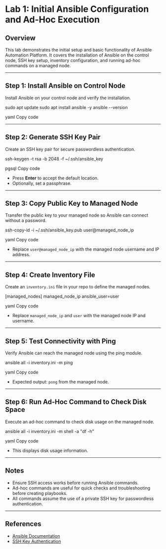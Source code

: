 
# Lab 1: Initial Ansible Configuration and Ad-Hoc Execution

## Overview
This lab demonstrates the initial setup and basic functionality of Ansible Automation Platform. It covers the installation of Ansible on the control node, SSH key setup, inventory configuration, and running ad-hoc commands on a managed node.

---

## Step 1: Install Ansible on Control Node
Install Ansible on your control node and verify the installation.

sudo apt update
sudo apt install ansible -y
ansible --version

yaml
Copy code

---

## Step 2: Generate SSH Key Pair
Create an SSH key pair for secure passwordless authentication.

ssh-keygen -t rsa -b 2048 -f ~/.ssh/ansible_key

pgsql
Copy code

- Press **Enter** to accept the default location.  
- Optionally, set a passphrase.

---

## Step 3: Copy Public Key to Managed Node
Transfer the public key to your managed node so Ansible can connect without a password.

ssh-copy-id -i ~/.ssh/ansible_key.pub user@managed_node_ip

yaml
Copy code

- Replace `user@managed_node_ip` with the managed node username and IP address.

---

## Step 4: Create Inventory File
Create an `inventory.ini` file in your repo to define the managed nodes.

[managed_nodes]
managed_node_ip ansible_user=user 

yaml
Copy code

- Replace `managed_node_ip` and `user` with the managed node IP and username.

---

## Step 5: Test Connectivity with Ping
Verify Ansible can reach the managed node using the ping module.

ansible all -i inventory.ini -m ping

yaml
Copy code

- Expected output: `pong` from the managed node.

---

## Step 6: Run Ad-Hoc Command to Check Disk Space
Execute an ad-hoc command to check disk usage on the managed node.

ansible all -i inventory.ini -m shell -a "df -h"

yaml
Copy code

- This displays disk usage information.

---

## Notes
- Ensure SSH access works before running Ansible commands.  
- Ad-hoc commands are useful for quick checks and troubleshooting before creating playbooks.  
- All commands assume the use of a private SSH key for passwordless authentication.

---

## References
- [Ansible Documentation](https://docs.ansible.com/)  
- [SSH Key Authentication](https://www.ssh.com/academy/ssh/keygen)
